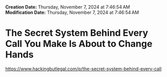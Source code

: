 <div><b>Creation Date:</b> Thursday, November 7, 2024 at 7:46:54 AM<br></div>
<div><b>Modification Date:</b> Thursday, November 7, 2024 at 7:46:54 AM<br></div>
<div><h1>The Secret System Behind Every Call You Make Is About to Change Hands</h1></div>
<div><a href=https://www.hackingbutlegal.com/p/the-secret-system-behind-every-call>https://www.hackingbutlegal.com/p/the-secret-system-behind-every-call</a><br></div>

